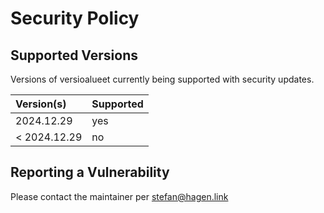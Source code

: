 # Security Policy

## Supported Versions

Versions of versioalueet currently being supported with security updates.

| Version(s)   | Supported |
|:-------------|:----------|
| 2024.12.29   | yes       |
| < 2024.12.29 | no        |

## Reporting a Vulnerability

Please contact the maintainer per stefan@hagen.link
